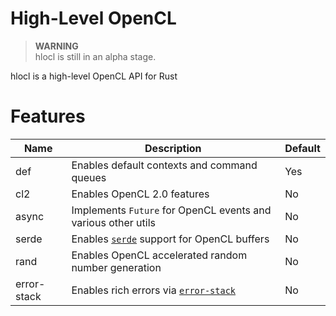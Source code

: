 # High-Level OpenCL
> **WARNING**\
> hlocl is still in an alpha stage. 

hlocl is a high-level OpenCL API for Rust

# Features
| Name  | Description                                                                             | Default |
| ----- | --------------------------------------------------------------------------------------- | ------- |
| def   | Enables default contexts and command queues                                             | Yes     |
| cl2   | Enables OpenCL 2.0 features                                                             | No      |
| async | Implements ```Future``` for OpenCL events and various other utils                       | No      |
| serde | Enables [```serde```](https://crates.io/crates/serde) support for OpenCL buffers        | No      |
| rand  | Enables OpenCL accelerated random number generation                                     | No      |
| error-stack | Enables rich errors via [```error-stack```](https://crates.io/crates/error-stack) | No      |